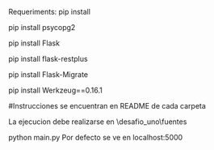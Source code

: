 Requeriments: pip install

pip install psycopg2

pip install Flask

pip install flask-restplus

pip install Flask-Migrate

pip install Werkzeug==0.16.1

#Instrucciones se encuentran en README de cada carpeta

La ejecucion debe realizarse en \desafio_uno\fuentes

python main.py
Por defecto se ve en localhost:5000
